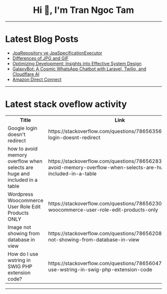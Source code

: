 <h1 align="center">Hi 👋, I'm Tran Ngoc Tam</h1>

---

# Latest Blog Posts 
<!-- BLOG-POST-LIST:START -->
- [JpaRepository ve JpaSpecificationExecutor](https://dev.to/mustafacam/jparepository-ve-jpaspecificationexecutor-3nch)
- [Differences of JPG and GIF](https://dev.to/msmith99994/differences-of-jpg-and-gif-4mo6)
- [Optimizing Development: Insights into Effective System Design](https://dev.to/a_shokn/optimizing-development-insights-into-effective-system-design-5fc4)
- [GalaxyBot: A Cosmic WhatsApp Chatbot with Laravel, Twilio, and Cloudflare AI](https://dev.to/snehalkadwe/galaxybot-a-cosmic-whatsapp-chatbot-with-laravel-twilio-and-cloudflare-ai-3oho)
- [Amazon Direct Connect](https://dev.to/vidhey071/amazon-direct-connect-3lh5)
<!-- BLOG-POST-LIST:END -->

---

# Latest stack oveflow activity
<table>
  <tr><th>Title</th><th>Link</th></tr>
  <!-- STACKOVERFLOW:START --><tr><td>Google login doesn&#39;t redirect</td><td>https://stackoverflow.com/questions/78656356/google-login-doesnt-redirect</td></tr><tr><td>how to avoid memory overflow when selects are huge and included in a table</td><td>https://stackoverflow.com/questions/78656283/how-to-avoid-memory-overflow-when-selects-are-huge-and-included-in-a-table</td></tr><tr><td>Wordpress Woocommerce User Role Edit Products ONLY</td><td>https://stackoverflow.com/questions/78656230/wordpress-woocommerce-user-role-edit-products-only</td></tr><tr><td>Image not showing from database in view</td><td>https://stackoverflow.com/questions/78656208/image-not-showing-from-database-in-view</td></tr><tr><td>How do I use wstring in SWIG PHP extension code?</td><td>https://stackoverflow.com/questions/78656047/how-do-i-use-wstring-in-swig-php-extension-code</td></tr><!-- STACKOVERFLOW:END -->
</table>

---


